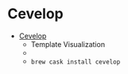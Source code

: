 # Cevelop
- [Cevelop](https://www.cevelop.com/)
  -   Template Visualization
  - 
  - `brew cask install cevelop`
